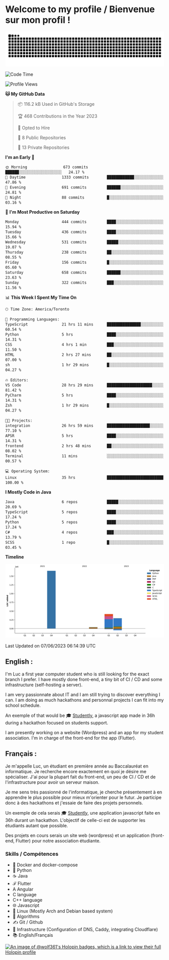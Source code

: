 # Welcome to my profile / Bienvenue sur mon profil !

![snake gif](https://github.com/wolf-361/wolf-361/blob/output/github-contribution-grid-snake.svg)

<!--START_SECTION:waka-->
![Code Time](http://img.shields.io/badge/Code%20Time-172%20hrs%2055%20mins-blue)

![Profile Views](http://img.shields.io/badge/Profile%20Views-0-blue)

**🐱 My GitHub Data** 

> 📦 116.2 kB Used in GitHub's Storage 
 > 
> 🏆 468 Contributions in the Year 2023
 > 
> 💼 Opted to Hire
 > 
> 📜 8 Public Repositories 
 > 
> 🔑 13 Private Repositories 
 > 
**I'm an Early 🐤** 

```text
🌞 Morning                673 commits         ██████░░░░░░░░░░░░░░░░░░░   24.17 % 
🌆 Daytime                1333 commits        ████████████░░░░░░░░░░░░░   47.86 % 
🌃 Evening                691 commits         ██████░░░░░░░░░░░░░░░░░░░   24.81 % 
🌙 Night                  88 commits          █░░░░░░░░░░░░░░░░░░░░░░░░   03.16 % 
```
📅 **I'm Most Productive on Saturday** 

```text
Monday                   444 commits         ████░░░░░░░░░░░░░░░░░░░░░   15.94 % 
Tuesday                  436 commits         ████░░░░░░░░░░░░░░░░░░░░░   15.66 % 
Wednesday                531 commits         █████░░░░░░░░░░░░░░░░░░░░   19.07 % 
Thursday                 238 commits         ██░░░░░░░░░░░░░░░░░░░░░░░   08.55 % 
Friday                   156 commits         █░░░░░░░░░░░░░░░░░░░░░░░░   05.60 % 
Saturday                 658 commits         ██████░░░░░░░░░░░░░░░░░░░   23.63 % 
Sunday                   322 commits         ███░░░░░░░░░░░░░░░░░░░░░░   11.56 % 
```


📊 **This Week I Spent My Time On** 

```text
🕑︎ Time Zone: America/Toronto

💬 Programming Languages: 
TypeScript               21 hrs 11 mins      ███████████████░░░░░░░░░░   60.54 % 
Python                   5 hrs               ████░░░░░░░░░░░░░░░░░░░░░   14.31 % 
CSS                      4 hrs 1 min         ███░░░░░░░░░░░░░░░░░░░░░░   11.50 % 
HTML                     2 hrs 27 mins       ██░░░░░░░░░░░░░░░░░░░░░░░   07.00 % 
sh                       1 hr 29 mins        █░░░░░░░░░░░░░░░░░░░░░░░░   04.27 % 

🔥 Editors: 
VS Code                  28 hrs 29 mins      ████████████████████░░░░░   81.42 % 
PyCharm                  5 hrs               ████░░░░░░░░░░░░░░░░░░░░░   14.31 % 
Zsh                      1 hr 29 mins        █░░░░░░░░░░░░░░░░░░░░░░░░   04.27 % 

🐱‍💻 Projects: 
integration              26 hrs 59 mins      ███████████████████░░░░░░   77.10 % 
APSR                     5 hrs               ████░░░░░░░░░░░░░░░░░░░░░   14.31 % 
frontend                 2 hrs 48 mins       ██░░░░░░░░░░░░░░░░░░░░░░░   08.02 % 
Terminal                 11 mins             ░░░░░░░░░░░░░░░░░░░░░░░░░   00.57 % 

💻 Operating System: 
Linux                    35 hrs              █████████████████████████   100.00 % 
```

**I Mostly Code in Java** 

```text
Java                     6 repos             █████░░░░░░░░░░░░░░░░░░░░   20.69 % 
TypeScript               5 repos             ████░░░░░░░░░░░░░░░░░░░░░   17.24 % 
Python                   5 repos             ████░░░░░░░░░░░░░░░░░░░░░   17.24 % 
C#                       4 repos             ███░░░░░░░░░░░░░░░░░░░░░░   13.79 % 
SCSS                     1 repo              █░░░░░░░░░░░░░░░░░░░░░░░░   03.45 % 
```



**Timeline**

![Lines of Code chart](https://raw.githubusercontent.com/wolf-361/wolf-361/main/assets/bar_graph.png)


 Last Updated on 07/06/2023 06:14:39 UTC
<!--END_SECTION:waka-->

## English : 

I'm Luc a first year computer student who is still looking for the exact branch I prefer. I have mostly done front-end, a tiny bit of CI / CD and some infrastructure (self-hosting a server).

I am very passionnate about IT and I am still trying to discover everything I can. I am doing as much hackathons and personnal projects I can fit into my school schedule.

An exemple of that would be 🎓 [Studently](https://github.com/wolf-361/Studently-CodeJam12), a javascript app made in 36h during a hackathon focused on students support.

I am presently working on a website (Wordpress) and an app for my student association. I'm in charge of the front-end for the app (Flutter).

## Français :

Je m'appelle Luc, un étudiant en première année au Baccalauréat en informatique. Je recherche encore exactement en quoi je désire me spécialiser. J'ai pour la plupart fait du front-end, un peu de CI / CD et de l'infrastructure pour avoir un serveur maison.

Je me sens très passionné de l'informatique, je cherche présentement à en apprendre le plus possible pour mieux m'orienter pour le futur. Je participe donc à des hackathons et j'essaie de faire des projets personnels.

Un exemple de cela serais 🎓 [Studently](https://github.com/wolf-361/Studently-CodeJam12), une application javascript faite en 36h durant un hackathon. L'objectif de celle-ci est de supporter les étudiants autant que possible.

Des projets en cours serais un site web (wordpress) et un application (front-end, Flutter) pour notre association étudiante.

###  Skills / Compétences

* 🐋 Docker and docker-compose
* 🐍 Python
* ☕ Java
* ℱ Flutter
* A Angular
* C language
* C++ language
* 🌐 Javascript
* 🐧 Linux (Mostly Arch and Debian based system)
* 🧩 Algorithms
* ✍️ Git / Github
* 📜 Infrastructure (Configuration of DNS, Caddy, integrating Cloudflare)
* 📚 English/Français

[![An image of @wolf361's Holopin badges, which is a link to view their full Holopin profile](https://holopin.me/wolf361)](https://holopin.io/@wolf361)


